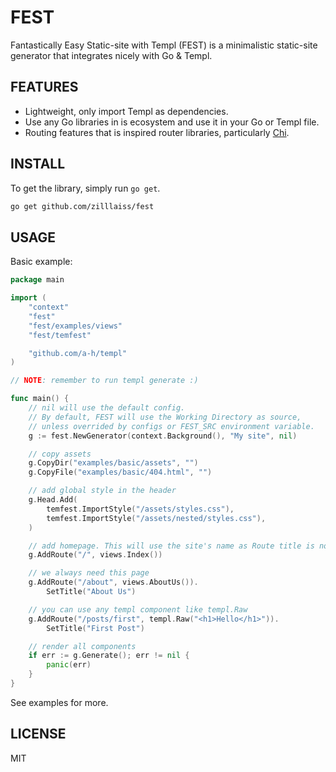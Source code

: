 # FEST 

Fantastically Easy Static-site with Templ (FEST) is a minimalistic static-site generator that integrates nicely with Go & Templ.

## FEATURES

- Lightweight, only import Templ as dependencies.
- Use any Go libraries in is ecosystem and use it in your Go or Templ file.
- Routing features that is inspired router libraries, particularly [Chi](https://github.com/go-chi/chi).

## INSTALL

To get the library, simply run `go get`.
```sh
go get github.com/zilllaiss/fest
```

## USAGE

Basic example:
```go
package main

import (
	"context"
	"fest"
	"fest/examples/views"
	"fest/temfest"

	"github.com/a-h/templ"
)

// NOTE: remember to run templ generate :)

func main() {
	// nil will use the default config.
	// By default, FEST will use the Working Directory as source,
	// unless overrided by configs or FEST_SRC environment variable.
	g := fest.NewGenerator(context.Background(), "My site", nil)

	// copy assets
	g.CopyDir("examples/basic/assets", "")
	g.CopyFile("examples/basic/404.html", "")

	// add global style in the header
	g.Head.Add(
		temfest.ImportStyle("/assets/styles.css"),
		temfest.ImportStyle("/assets/nested/styles.css"),
	)

	// add homepage. This will use the site's name as Route title is not set
	g.AddRoute("/", views.Index())

	// we always need this page
	g.AddRoute("/about", views.AboutUs()).
		SetTitle("About Us")

	// you can use any templ component like templ.Raw
	g.AddRoute("/posts/first", templ.Raw("<h1>Hello</h1>")).
		SetTitle("First Post")

	// render all components
	if err := g.Generate(); err != nil {
		panic(err)
    }
}
```

See examples for more.

## LICENSE

MIT
